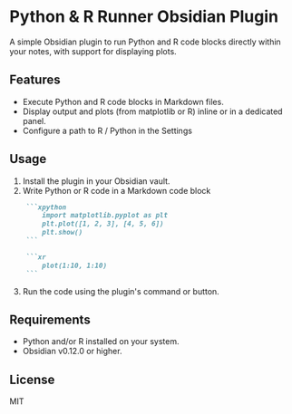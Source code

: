 # Python & R Runner Obsidian Plugin

A simple Obsidian plugin to run Python and R code blocks directly within your notes, with support for displaying plots.

## Features

- Execute Python and R code blocks in Markdown files.
- Display output and plots (from matplotlib or R) inline or in a dedicated panel.
- Configure a path to R / Python in the Settings

## Usage

1. Install the plugin in your Obsidian vault.
2. Write Python or R code in a Markdown code block
````md
    ```xpython
        import matplotlib.pyplot as plt
        plt.plot([1, 2, 3], [4, 5, 6])
        plt.show()
    ```
````
````md
    ```xr
        plot(1:10, 1:10)
    ```
````
3. Run the code using the plugin's command or button.

## Requirements

- Python and/or R installed on your system.
- Obsidian v0.12.0 or higher.

## License

MIT